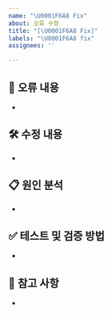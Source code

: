 ```yaml
---
name: "\U0001F6A8 Fix"
about: 오류 수정
title: "[\U0001F6A8 Fix]"
labels: "\U0001F6A8 fix"
assignees: ''

---
```


## 🐞 오류 내용
<!-- 수정한 오류에 대해 작성해 주세요. -->
- 

## 🛠️ 수정 내용
<!-- 어떤 부분을 어떻게 수정했는지 작성해 주세요. -->
- 

## 📋 원인 분석 
<!-- 오류가 발생한 원인을 간략히 설명해 주세요. -->
- 

## ✅ 테스트 및 검증 방법
<!-- 수정 후 어떻게 테스트했는지, 정상 동작을 확인한 방법을 작성해 주세요. -->
- 

## 📝 참고 사항
<!-- 관련 이슈, 문서, 추가로 확인해야 할 사항이 있다면 작성해 주세요. -->
-
